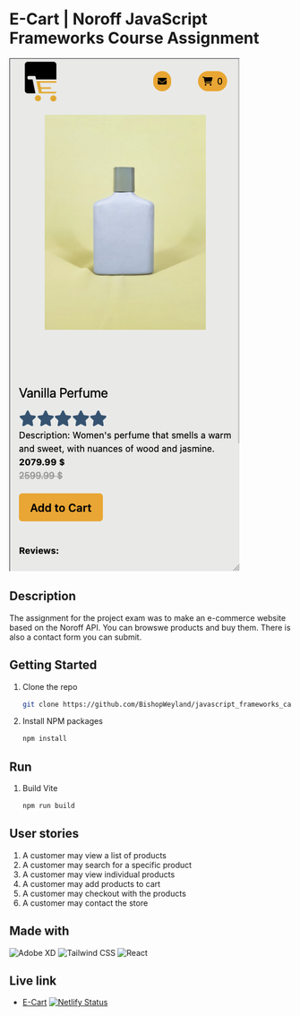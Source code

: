 # E-Cart | Noroff JavaScript Frameworks Course Assignment

![image](./src/assets/images/Skjermbilde%202023-12-07%20kl.%2018.36.12.png)

## Description

The assignment for the project exam was to make an e-commerce website based on the Noroff API. You can browswe products and buy them. There is also a contact form you can submit.

## Getting Started

1. Clone the repo
   ```sh
   git clone https://github.com/BishopWeyland/javascript_frameworks_ca.git
   ```
2. Install NPM packages
   ```sh
   npm install
   ```

## Run

1. Build Vite
   ```sh
   npm run build
   ```

## User stories

1. A customer may view a list of products
2. A customer may search for a specific product
3. A customer may view individual products
4. A customer may add products to cart
5. A customer may checkout with the products
6. A customer may contact the store

## Made with

![Adobe XD](https://img.shields.io/badge/Adobe%20XD-470137?style=for-the-badge&logo=Adobe%20XD&logoColor=#FF61F6)
![Tailwind CSS](https://img.shields.io/badge/Tailwind%20CSS-%231a202c.svg?style=for-the-badge&logo=tailwind-css&logoColor=64C4ED)
![React](https://img.shields.io/badge/React-%2361DAFB.svg?style=for-the-badge&logo=react&logoColor=white)

## Live link

- [E-Cart](https://reliable-cajeta-6a87ed.netlify.app/)
  [![Netlify Status](https://api.netlify.com/api/v1/badges/e0b1f585-88e8-4c49-8516-f7d60922d128/deploy-status)](https://app.netlify.com/sites/reliable-cajeta-6a87ed/deploys)
